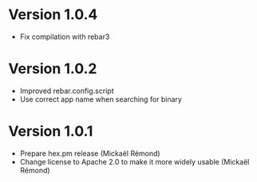 # Version 1.0.4

* Fix compilation with rebar3

# Version 1.0.2

* Improved rebar.config.script
* Use correct app name when searching for binary

# Version 1.0.1

* Prepare hex.pm release (Mickaël Rémond)
* Change license to Apache 2.0 to make it more widely usable (Mickaël Rémond)
